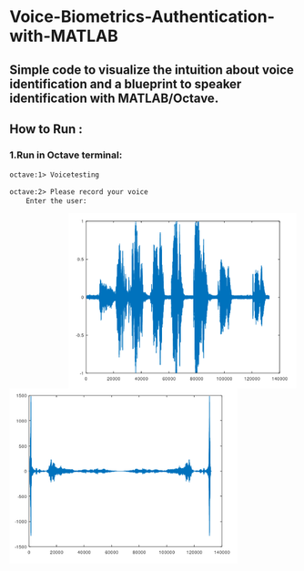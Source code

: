 # Voice-Biometrics-Authentication-with-MATLAB
Simple code to visualize the intuition about voice identification and a blueprint to speaker identification with MATLAB/Octave.
---
## How to Run :
 ### 1.Run in Octave terminal:
  ```
  octave:1> Voicetesting 
  ```
  ```
  octave:2> Please record your voice
      Enter the user:
  ```
 <img src="https://github.com/dz07/Voice-Biometrics-Authentication-with-MATLAB/blob/master/Soundcap.PNG" width="400" img align="right">
<img src="https://github.com/dz07/Voice-Biometrics-Authentication-with-MATLAB/blob/master/FFTcap.PNG" width="400" img align="left">
